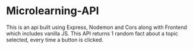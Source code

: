 # Microlearning-API
This is an api built using Express, Nodemon and Cors along with Frontend which includes vanilla JS. This API returns 1 random fact about a topic selected, every time a button is clicked.

